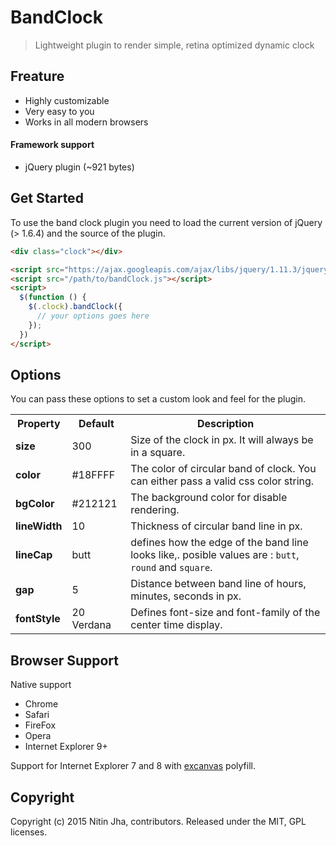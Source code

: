 # BandClock

> Lightweight plugin to render simple, retina optimized dynamic clock

## Freature

* Highly customizable
* Very easy to you
* Works in all modern browsers

#### Framework support

* jQuery plugin (~921 bytes)

## Get Started

To use the band clock plugin you need to load the current version of jQuery (> 1.6.4) and the source of the plugin.

```html
<div class="clock"></div>

<script src="https://ajax.googleapis.com/ajax/libs/jquery/1.11.3/jquery.min.js"></script>
<script src="/path/to/bandClock.js"></script>
<script>
  $(function () {
    $(.clock).bandClock({
      // your options goes here
    });
  })
</script>
```
## Options
You can pass these options to set a custom look and feel for the plugin.
<table>
  <tr>
    <th>Property</th>
    <th>Default</th>
    <th>Description</th>
  </tr>
  <tr>
    <td><strong>size</strong></td>
    <td>300</td>
    <td>Size of the clock in px. It will always be in a square.</td>
  </tr>
  <tr>
    <td><strong>color</strong></td>
    <td>#18FFFF</td>
    <td>The color of circular band of clock. You can either pass a valid css color string.</td>
  </tr>
  <tr>
    <td><strong>bgColor</strong></td>
    <td>#212121</td>
    <td>The background color for disable rendering.</td>
  </tr>
  <tr>
    <td><strong>lineWidth</strong></td>
    <td>10</td>
    <td>Thickness of circular band line in px.</td>
  </tr>
  <tr>
    <td><strong>lineCap</strong></td>
    <td>butt</td>
    <td>defines how the edge of the band line looks like,. posible values are : <code>butt</code>, <code>round</code> and <code>square</code>.</td>
  </tr>
  <tr>
    <td><strong>gap</strong></td>
    <td>5</td>
    <td>Distance between band line of hours, minutes, seconds in px.</td>
  </tr>
  <tr>
    <td><strong>fontStyle</strong></td>
    <td>20 Verdana</td>
    <td>Defines font-size and font-family of the center time display.</td>
  </tr>
</table>

## Browser Support
Native support

* Chrome
* Safari
* FireFox
* Opera
* Internet Explorer 9+

Support for Internet Explorer 7 and 8 with [excanvas](https://code.google.com/p/explorercanvas/wiki/Instructions) polyfill.

## Copyright
Copyright (c) 2015 Nitin Jha, contributors. Released under the MIT, GPL licenses.
